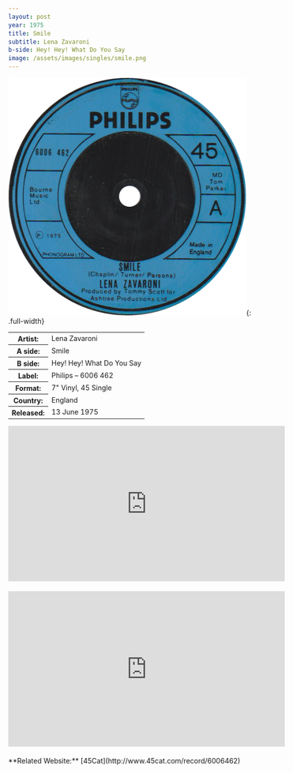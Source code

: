 ```yaml
---
layout: post
year: 1975
title: Smile
subtitle: Lena Zavaroni
b-side: Hey! Hey! What Do You Say
image: /assets/images/singles/smile.png
---
```


![](/assets/images/singles/smile.png){: .full-width}

<table>
<tr><th>Artist:</th><td>Lena Zavaroni</td></tr>
<tr><th>A side:</th><td>Smile</td></tr>
<tr><th>B side:</th><td>Hey! Hey! What Do You Say</td></tr>
<tr><th>Label:</th><td>Philips – 6006 462</td></tr>
<tr><th>Format:</th><td>7" Vinyl, 45 Single</td></tr>
<tr><th>Country:</th><td>England</td></tr>
<tr><th>Released:</th><td>13 June 1975</td></tr>
</table>

<div class="responsive-video">
<iframe width="560" height="315" src="https://www.youtube-nocookie.com/embed/SnoVhd725zY?rel=0" frameborder="0" allow="accelerometer; autoplay; encrypted-media; gyroscope; picture-in-picture" allowfullscreen></iframe>
</div>
<br />
<div class="responsive-video">
<iframe width="560" height="315" src="https://www.youtube-nocookie.com/embed/6KbkUiGtWBM?rel=0" frameborder="0" allow="accelerometer; autoplay; encrypted-media; gyroscope; picture-in-picture" allowfullscreen></iframe>
</div>
<br />
**Related Website:**
<span class="post-categories">[45Cat](http://www.45cat.com/record/6006462)</span>
